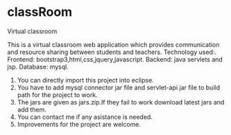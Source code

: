 # classRoom
Virtual classroom

This is a virtual classroom web application which provides communication and resource sharing between students and teachers.
Technology used:.
Frontend: bootstrap3,html,css,jquery,javascript.
Backend: java servlets and jsp.
Database: mysql.

1) You can directly import this project into eclipse.
2) You have to add mysql connector jar file and servlet-api jar file to build path for the project to work. 
3) The jars are given as jars.zip.If they fail to work download latest jars and 
add them.
4) You can contact me if any asistance is needed.
5) Improvements for the project are welcome.
